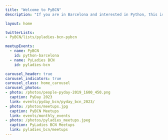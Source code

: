 ```yaml
---
title: "Welcome to PyBCN"
description: "If you are in Barcelona and interested in Python, this is your page!"

layout: home

twitterLists:
- PyBCN/lists/pyladies-bcn-pybcn

meetupEvents:
  - name: PyBCN
    id: python-barcelona
  - name: PyLadies BCN
    id: pyladies-bcn

carousel_header: true
carousel_indicators: true
carousel_class: home_carousel
carousel_photos:
- photo: /photos/people-pyday-2019_1600_450.png
  caption: PyDay 2023
  link: events/pyday_bcn/pyday_bcn_2023/
- photo: /photos/meetups.jpg
  caption: PyBCN Meetups
  link: events/monthly_events
- photo: /photos/pyladies_meetups.jpeg
  caption: PyLadies BCN Meetups
  link: pyladies_bcn/meetups
---
```

